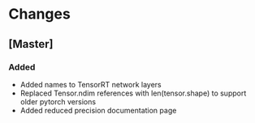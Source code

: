 # Changes

## [Master]


### Added 

- Added names to TensorRT network layers
- Replaced Tensor.ndim references with len(tensor.shape) to support older pytorch versions
- Added reduced precision documentation page
